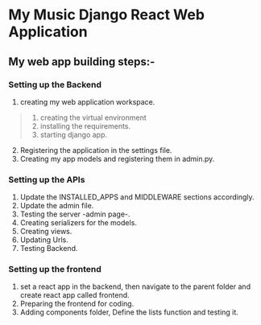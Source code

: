 My Music Django React Web Application
======================================
My web app building steps:-
----------------------------
### Setting up the Backend

  1. creating my web application workspace.
  > 1. creating the virtual environment
  > 2. installing the requirements.
  > 3. starting django app.

  2. Registering the application in the settings file.
  3. Creating my app models and registering them in admin.py.

### Setting up the APIs
  1. Update the INSTALLED_APPS and MIDDLEWARE sections accordingly.
  2. Update the admin file.
  3. Testing the server -admin page-.
  4. Creating serializers for the models.
  5. Creating views.
  6. Updating Urls.
  7. Testing Backend.
### Setting up the frontend
  1. set a react app in the backend, then navigate to the parent folder and create react app called frontend.
  2. Preparing the frontend for coding.
  3. Adding components folder, Define the lists function and testing it.
  
  
